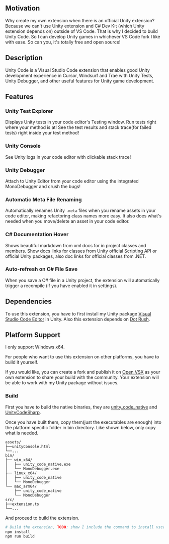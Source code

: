 ## Motivation
Why create my own extension when there is an official Unity extension? Because we can't use Unity extension and C# Dev Kit (which Unity extension depends on) outside of VS Code. That is why I decided to build Unity Code. So I can develop Unity games in whichever VS Code fork I like with ease. So can you, it's totally free and open source!

## Description

Unity Code is a Visual Studio Code extension that enables good Unity development experience in Cursor, Windsurf and Trae with Unity Tests, Unity Debugger, and other useful features for Unity game development.

## Features

### Unity Test Explorer
Displays Unity tests in your code editor's Testing window. Run tests right where your method is at! See the test results and stack trace(for failed tests) right inside your test method!

### Unity Console
See Unity logs in your code editor with clickable stack trace!

### Unity Debugger
Attach to Unity Editor from your code editor using the integrated MonoDebugger and crush the bugs!

### Automatic Meta File Renaming
Automatically renames Unity `.meta` files when you rename assets in your code editor, making refactoring class names more easy. It also does what's needed when you move/delete an asset in your code editor.

### C# Documentation Hover
Shows beautiful markdown from xml docs for in project classes and members. Show docs links for classes from Unity official Scripting API or official Unity packages, also doc links for official classes from .NET.

### Auto-refresh on C# File Save
When you save a C# file in a Unity project, the extension will automatically trigger a recompile (if you have enabled it in settings).

## Dependencies
To use this extension, you have to first install my Unity package [Visual Studio Code Editor](https://github.com/hackerzhuli/com.hackerzhuli.code) in Unity. Also this extension depends on [Dot Rush](https://github.com/JaneySprings/DotRush).

## Platform Support
I only support Windows x64.

For people who want to use this extension on other platforms, you have to build it yourself.

If you would like, you can create a fork and publish it on [Open VSX](https://open-vsx.org/) as your own extension to share your build with the community. Your extension will be able to work with my Unity package without issues.

### Build
First you have to build the native binaries, they are [unity_code_native](https://github.com/hackerzhuli/unity_code_native) and [UnityCodeSharp](https://github.com/hackerzhuli/UnityCodeSharp).

Once you have built them, copy them(just the executables are enough) into the platform specific folder in bin directory. Like shown below, only copy what is needed.

```
assets/
├──unityConsole.html
└──...
bin/
├── win_x64/
│   ├── unity_code_native.exe
│   └── MonoDebugger.exe
├── linux_x64/
│   ├── unity_code_native
│   └── MonoDebugger
└── mac_arm64/
    ├── unity_code_native
    └── MonoDebugger
src/
├──extension.ts
└──...
```

And proceed to build the extension.

``` bash
# Build the extension, TODO: show I include the command to install vsce?
npm install
npm run build
```
